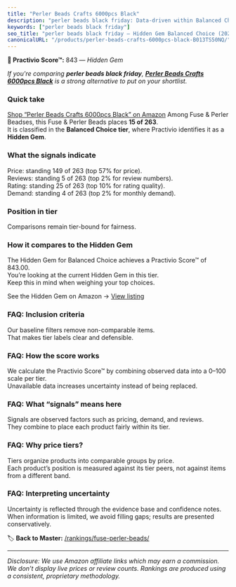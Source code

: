 ```yaml
---
title: "Perler Beads Crafts 6000pcs Black"
description: "perler beads black friday: Data-driven within Balanced Choice ranking using the Practivio Score™. Positioned by quality, value, demand, findability, momentum."
keywords: ["perler beads black friday"]
seo_title: "perler beads black friday — Hidden Gem Balanced Choice (2025)"
canonicalURL: "/products/perler-beads-crafts-6000pcs-black-B013TS50NQ/"
---
```


**💎 Practivio Score™:** 843 — _Hidden Gem_


*If you're comparing **perler beads black friday**, **[Perler Beads Crafts 6000pcs Black](https://www.amazon.com/dp/B013TS50NQ?tag=practivio-20)** is a strong alternative to put on your shortlist.*
### Quick take
[Shop “Perler Beads Crafts 6000pcs Black” on Amazon](https://www.amazon.com/dp/B013TS50NQ?tag=practivio-20)
Among Fuse & Perler Beadses, this Fuse & Perler Beads places **15 of 263**.  
It is classified in the **Balanced Choice tier**, where Practivio identifies it as a **Hidden Gem**.

### What the signals indicate
Price: standing 149 of 263 (top 57% for price).  
Reviews: standing 5 of 263 (top 2% for review numbers).  
Rating: standing 25 of 263 (top 10% for rating quality).  
Demand: standing 4 of 263 (top 2% for monthly demand).

### Position in tier
Comparisons remain tier-bound for fairness.

### How it compares to the Hidden Gem
The Hidden Gem for Balanced Choice achieves a Practivio Score™ of 843.00.  
You’re looking at the current Hidden Gem in this tier.  
Keep this in mind when weighing your top choices.  

See the Hidden Gem on Amazon → [View listing](https://www.amazon.com/dp/B013TS50NQ?tag=practivio-20)

### FAQ: Inclusion criteria
Our baseline filters remove non-comparable items.  
That makes tier labels clear and defensible.

### FAQ: How the score works
We calculate the Practivio Score™ by combining observed data into a 0–100 scale per tier.  
Unavailable data increases uncertainty instead of being replaced.

### FAQ: What “signals” means here
Signals are observed factors such as pricing, demand, and reviews.  
They combine to place each product fairly within its tier.

### FAQ: Why price tiers?
Tiers organize products into comparable groups by price.  
Each product’s position is measured against its tier peers, not against items from a different band.

### FAQ: Interpreting uncertainty
Uncertainty is reflected through the evidence base and confidence notes.  
When information is limited, we avoid filling gaps; results are presented conservatively.


🏷️ **Back to Master:** [/rankings/fuse-perler-beads/](/rankings/fuse-perler-beads/)

---
_Disclosure: We use Amazon affiliate links which may earn a commission. We don’t display live prices or review counts. Rankings are produced using a consistent, proprietary methodology._

